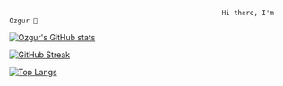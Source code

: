                                                          Hi there, I'm Ozgur 👋


[![Ozgur's GitHub stats](https://github-readme-stats.vercel.app/api?username=ozgursarki)](https://github.com/ozgursarki/ozgursarki/edit/main/README.md)


[![GitHub Streak](https://github-readme-streak-stats.herokuapp.com/?user=ozgursarki)](https://git.io/streak-stats)

[![Top Langs](https://github-readme-stats.vercel.app/api/top-langs/?username=ozgursarki&hide=javascript,html)](https://github.com/ozgursarki/github-readme-stats)

